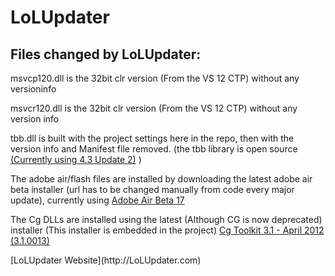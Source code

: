 LoLUpdater
==========

Files changed by LoLUpdater:
----------------------------

msvcp120.dll is the 32bit clr version (From the VS 12 CTP) without any versioninfo 

msvcr120.dll is the 32bit clr version (From the VS 12 CTP) without any version info

tbb.dll is built with the project settings here in the repo, then with the version info and Manifest file removed. (the tbb library is open source [(Currently using 4.3 Update 2)](https://www.threadingbuildingblocks.org/download) )

The adobe air/flash files are installed by downloading the latest adobe air beta installer (url has to be changed manually from code every major update), currently using [Adobe Air Beta 17](http://labs.adobe.com/downloads/air.html)

The Cg DLLs are installed using the latest (Although CG is now deprecated) installer (This installer is embedded in the project)
[Cg Toolkit 3.1 - April 2012 (3.1.0013)](http://developer.download.nvidia.com/cg/Cg_3.1/Cg-3.1_April2012_Setup.exe)

<p></p>
[LoLUpdater Website](http://LoLUpdater.com)
